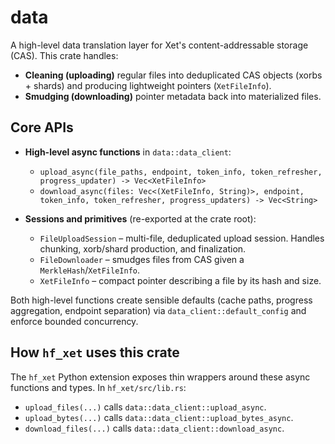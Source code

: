 # data

A high-level data translation layer for Xet's content-addressable storage (CAS). This crate handles:

- **Cleaning (uploading)** regular files into deduplicated CAS objects (xorbs + shards) and producing lightweight pointers (`XetFileInfo`).
- **Smudging (downloading)** pointer metadata back into materialized files.

## Core APIs

- **High-level async functions** in `data::data_client`:
  - `upload_async(file_paths, endpoint, token_info, token_refresher, progress_updater) -> Vec<XetFileInfo>`
  - `download_async(files: Vec<(XetFileInfo, String)>, endpoint, token_info, token_refresher, progress_updaters) -> Vec<String>`

- **Sessions and primitives** (re-exported at the crate root):
  - `FileUploadSession` – multi-file, deduplicated upload session. Handles chunking, xorb/shard production, and finalization.
  - `FileDownloader` – smudges files from CAS given a `MerkleHash`/`XetFileInfo`.
  - `XetFileInfo` – compact pointer describing a file by its hash and size.

Both high-level functions create sensible defaults (cache paths, progress aggregation, endpoint separation) via `data_client::default_config` and enforce bounded concurrency.

## How `hf_xet` uses this crate

The `hf_xet` Python extension exposes thin wrappers around these async functions and types. In `hf_xet/src/lib.rs`:

- `upload_files(...)` calls `data::data_client::upload_async`.
- `upload_bytes(...)` calls `data::data_client::upload_bytes_async`.
- `download_files(...)` calls `data::data_client::download_async`.
